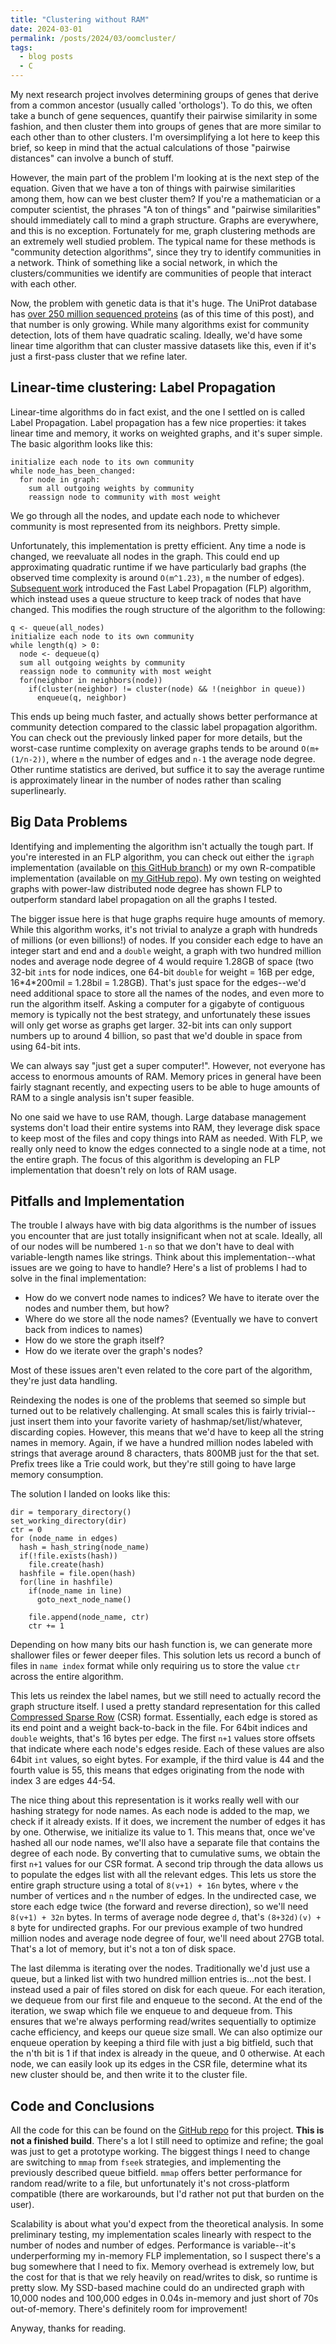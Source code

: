 ```yaml
---
title: "Clustering without RAM"
date: 2024-03-01
permalink: /posts/2024/03/oomcluster/
tags:
  - blog posts
  - C
---
```


My next research project involves determining groups of genes that derive from a common ancestor (usually called 'orthologs'). To do this, we often take a bunch of gene sequences, quantify their pairwise similarity in some fashion, and then cluster them into groups of genes that are more similar to each other than to other clusters. I'm oversimplifying a lot here to keep this brief, so keep in mind that the actual calculations of those "pairwise distances" can involve a bunch of stuff.

However, the main part of the problem I'm looking at is the next step of the equation. Given that we have a ton of things with pairwise similarities among them, how can we best cluster them? If you're a mathematician or a computer scientist, the phrases "A ton of things" and "pairwise similarities" should immediately call to mind a graph structure. Graphs are everywhere, and this is no exception. Fortunately for me, graph clustering methods are an extremely well studied problem. The typical name for these methods is "community detection algorithms", since they try to identify communities in a network. Think of something like a social network, in which the clusters/communities we identify are communities of people that interact with each other.

Now, the problem with genetic data is that it's huge. The UniProt database has [over 250 million sequenced proteins](https://www.uniprot.org/uniprotkb/statistics) (as of this time of this post), and that number is only growing. While many algorithms exist for community detection, lots of them have quadratic scaling. Ideally, we'd have some linear time algorithm that can cluster massive datasets like this, even if it's just a first-pass cluster that we refine later.

## Linear-time clustering: Label Propagation

Linear-time algorithms do in fact exist, and the one I settled on is called Label Propagation. Label propagation has a few nice properties: it takes linear time and memory, it works on weighted graphs, and it's super simple. The basic algorithm looks like this:

```
initialize each node to its own community
while node_has_been_changed:
  for node in graph:
    sum all outgoing weights by community
    reassign node to community with most weight
```

We go through all the nodes, and update each node to whichever community is most represented from its neighbors. Pretty simple.

Unfortunately, this implementation is pretty efficient. Any time a node is changed, we reevaluate all nodes in the graph. This could end up approximating quadratic runtime if we have particularly bad graphs (the observed time complexity is around `O(m^1.23)`, `m` the number of edges). [Subsequent work](https://www.nature.com/articles/s41598-023-29610-z) introduced the Fast Label Propagation (FLP) algorithm, which instead uses a queue structure to keep track of nodes that have changed. This modifies the rough structure of the algorithm to the following:
```
q <- queue(all_nodes)
initialize each node to its own community
while length(q) > 0:
  node <- dequeue(q)
  sum all outgoing weights by community
  reassign node to community with most weight
  for(neighbor in neighbors(node))
    if(cluster(neighbor) != cluster(node) && !(neighbor in queue))
      enqueue(q, neighbor)
```

This ends up being much faster, and actually shows better performance at community detection compared to the classic label propagation algorithm. You can check out the previously linked paper for more details, but the worst-case runtime complexity on average graphs tends to be around `O(m+(1/n-2))`, where `m` the number of edges and `n-1` the average node degree. Other runtime statistics are derived, but suffice it to say the average runtime is approximately linear in the number of nodes rather than scaling superlinearly.

## Big Data Problems

Identifying and implementing the algorithm isn't actually the tough part. If you're interested in an FLP algorithm, you can check out either the `igraph` implementation (available on [this GitHub branch](https://github.com/vtraag/igraph/tree/flpa)) or my own R-compatible implementation (available on [my GitHub repo](https://github.com/ahl27/machineRy)). My own testing on weighted graphs with power-law distributed node degree has shown FLP to outperform standard label propagation on all the graphs I tested.

The bigger issue here is that huge graphs require huge amounts of memory. While this algorithm works, it's not trivial to analyze a graph with hundreds of millions (or even billions!) of nodes. If you consider each edge to have an integer start and end and a `double` weight, a graph with two hundred million nodes and average node degree of 4 would require 1.28GB of space (two 32-bit `int`s for node indices, one 64-bit `double` for weight = 16B per edge, 16\*4\*200mil = 1.28bil = 1.28GB). That's just space for the edges--we'd need additional space to store all the names of the nodes, and even more to run the algorithm itself. Asking a computer for a gigabyte of contiguous memory is typically not the best strategy, and unfortunately these issues will only get worse as graphs get larger. 32-bit ints can only support numbers up to around 4 billion, so past that we'd double in space from using 64-bit ints.

We can always say "just get a super computer!". However, not everyone has access to enormous amounts of RAM. Memory prices in general have been fairly stagnant recently, and expecting users to be able to huge amounts of RAM to a single analysis isn't super feasible.

No one said we have to use RAM, though. Large database management systems don't load their entire systems into RAM, they leverage disk space to keep most of the files and copy things into RAM as needed. With FLP, we really only need to know the edges connected to a single node at a time, not the entire graph. The focus of this algorithm is developing an FLP implementation that doesn't rely on lots of RAM usage.

## Pitfalls and Implementation

The trouble I always have with big data algorithms is the number of issues you encounter that are just totally insignificant when not at scale. Ideally, all of our nodes will be numbered `1-n` so that we don't have to deal with variable-length names like strings. Think about this implementation--what issues are we going to have to handle? Here's a list of problems I had to solve in the final implementation:

- How do we convert node names to indices? We have to iterate over the nodes and number them, but how?
- Where do we store all the node names? (Eventually we have to convert back from indices to names)
- How do we store the graph itself?
- How do we iterate over the graph's nodes?

Most of these issues aren't even related to the core part of the algorithm, they're just data handling.

Reindexing the nodes is one of the problems that seemed so simple but turned out to be relatively challenging. At small scales this is fairly trivial--just insert them into your favorite variety of hashmap/set/list/whatever, discarding copies. However, this means that we'd have to keep all the string names in memory. Again, if we have a hundred million nodes labeled with strings that average around 8 characters, thats 800MB just for the that set. Prefix trees like a Trie could work, but they're still going to have large memory consumption.

The solution I landed on looks like this:

```
dir = temporary_directory()
set_working_directory(dir)
ctr = 0
for (node_name in edges)
  hash = hash_string(node_name)
  if(!file.exists(hash))
    file.create(hash)
  hashfile = file.open(hash)
  for(line in hashfile)
    if(node_name in line)
      goto_next_node_name()

    file.append(node_name, ctr)
    ctr += 1
```

Depending on how many bits our hash function is, we can generate more shallower files or fewer deeper files. This solution lets us record a bunch of files in `name index` format while only requiring us to store the value `ctr` across the entire algorithm.

This lets us reindex the label names, but we still need to actually record the graph structure itself. I used a pretty standard representation for this called [Compressed Sparse Row](https://www.usenix.org/system/files/login/articles/login_winter20_16_kelly.pdf) (CSR) format. Essentially, each edge is stored as its end point and a weight back-to-back in the file. For 64bit indices and `double` weights, that's 16 bytes per edge. The first `n+1` values store offsets that indicate where each node's edges reside. Each of these values are also 64bit `int` values, so eight bytes. For example, if the third value is 44 and the fourth value is 55, this means that edges originating from the node with index 3 are edges 44-54.

The nice thing about this representation is it works really well with our hashing strategy for node names. As each node is added to the map, we check if it already exists. If it does, we increment the number of edges it has by one. Otherwise, we initialize its value to 1. This means that, once we've hashed all our node names, we'll also have a separate file that contains the degree of each node. By converting that to cumulative sums, we obtain the first `n+1` values for our CSR format. A second trip through the data allows us to populate the edges list with all the relevant edges. This lets us store the entire graph structure using a total of `8(v+1) + 16n` bytes, where `v` the number of vertices and `n` the number of edges. In the undirected case, we store each edge twice (the forward and reverse direction), so we'll need `8(v+1) + 32n` bytes. In terms of average node degree `d`, that's `(8+32d)(v) + 8` byte for undirected graphs. For our previous example of two hundred million nodes and average node degree of four, we'll need about 27GB total. That's a lot of memory, but it's not a ton of disk space.

The last dilemma is iterating over the nodes. Traditionally we'd just use a queue, but a linked list with two hundred million entries is...not the best. I instead used a pair of files stored on disk for each queue. For each iteration, we dequeue from our first file and enqueue to the second. At the end of the iteration, we swap which file we enqueue to and dequeue from. This ensures that we're always performing read/writes sequentially to optimize cache efficiency, and keeps our queue size small. We can also optimize our enqueue operation by keeping a third file with just a big bitfield, such that the n'th bit is 1 if that index is already in the queue, and 0 otherwise. At each node, we can easily look up its edges in the CSR file, determine what its new cluster should be, and then write it to the cluster file.

## Code and Conclusions

All the code for this can be found on the [GitHub repo](https://github.com/ahl27/machineRy) for this project.
**This is not a finished build**. There's a lot I still need to optimize and refine; the goal was just to get a prototype working. The biggest things I need to change are switching to `mmap` from `fseek` strategies, and implementing the previously described queue bitfield. `mmap` offers better performance for random read/write to a file, but unfortunately it's not cross-platform compatible (there are workarounds, but I'd rather not put that burden on the user).

Scalability is about what you'd expect from the theoretical analysis. In some preliminary testing, my implementation scales linearly with respect to the number of nodes and number of edges. Performance is variable--it's underperforming my in-memory FLP implementation, so I suspect there's a bug somewhere that I need to fix. Memory overhead is extremely low, but the cost for that is that we rely heavily on read/writes to disk, so runtime is pretty slow. My SSD-based machine could do an undirected graph with 10,000 nodes and 100,000 edges in 0.04s in-memory and just short of 70s out-of-memory. There's definitely room for improvement!

Anyway, thanks for reading.
